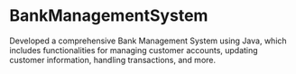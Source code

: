 # BankManagementSystem
Developed a comprehensive Bank Management System using Java, which includes functionalities for managing customer accounts, updating customer information, handling transactions, and more.
